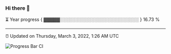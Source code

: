 ### Hi there 👋

⏳ Year progress { ▓▓▓▓▓░░░░░░░░░░░░░░░░░░░░░░░░░ } 16.73 %

---

⏰ Updated on Thursday, March 3, 2022, 1:26 AM UTC

![Progress Bar CI](https://github.com/arthurbuhl/arthurbuhl/workflows/Progress%20Bar%20CI/badge.svg)
